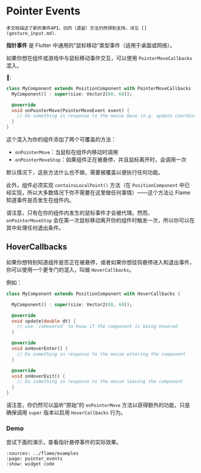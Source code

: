 # Pointer Events

```{note}
本文档描述了新的事件API。旧的（遗留）方法仍然得到支持，详见 [](gesture_input.md).
```

**指针事件** 是 Flutter 中通用的“鼠标移动”类型事件（适用于桌面或网络）。

如果你想在组件或游戏中与鼠标移动事件交互，可以使用 `PointerMoveCallbacks` 混入。

🌰:

```dart
class MyComponent extends PositionComponent with PointerMoveCallbacks {
  MyComponent() : super(size: Vector2(80, 60));

  @override
  void onPointerMove(PointerMoveEvent event) {
    // Do something in response to the mouse move (e.g. update coordinates)
  }
}
```

这个混入为你的组件添加了两个可覆盖的方法：

- `onPointerMove`：当鼠标在组件内移动时调用
- `onPointerMoveStop`：如果组件正在被悬停，并且鼠标离开时，会调用一次

默认情况下，这些方法什么也不做，需要被覆盖以便执行任何功能。

此外，组件必须实现 `containsLocalPoint()` 方法（在 `PositionComponent` 中已经实现，所以大多数情况下你不需要在这里做任何事情）——这个方法让 Flame 知道事件是否发生在组件内。

请注意，只有在你的组件内发生的鼠标事件才会被代理。然而，`onPointerMoveStop` 会在第一次鼠标移动离开你的组件时触发一次，所以你可以在其中处理任何退出条件。


## HoverCallbacks

如果你想特别知道组件是否正在被悬停，或者如果你想挂钩悬停进入和退出事件，你可以使用一个更专门的混入，叫做 `HoverCallbacks`。

例如：

```dart
class MyComponent extends PositionComponent with HoverCallbacks {

  MyComponent() : super(size: Vector2(80, 60));

  @override
  void update(double dt) {
    // use `isHovered` to know if the component is being hovered
  }

  @override
  void onHoverEnter() {
    // Do something in response to the mouse entering the component
  }

  @override
  void onHoverExit() {
    // Do something in response to the mouse leaving the component
  }
}
```

请注意，你仍然可以监听“原始”的 `onPointerMove` 方法以获得额外的功能，只是确保调用 `super` 版本以启用 `HoverCallbacks` 行为。


### Demo

尝试下面的演示，查看指针悬停事件的实际效果。

```{flutter-app}
:sources: ../flame/examples
:page: pointer_events
:show: widget code
```
